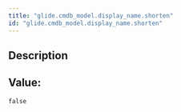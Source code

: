 ```yaml
---
title: "glide.cmdb_model.display_name.shorten"
id: "glide.cmdb_model.display_name.shorten"
---
```

## Description



## Value: 
```
false
```